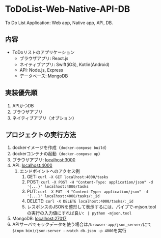 # ToDoList-Web-Native-API-DB
To Do List Application: Web app, Native app, API, DB.

## 内容
- ToDoリストのアプリケーション
  - ブラウザアプリ: React.js
  - ネイティブアプリ: Swift(iOS), Kotlin(Android)
  - API: Node.js, Express
  - データベース: MongoDB

## 実装優先順
1. APIかつDB
1. ブラウザアプリ
1. ネイティブアプリ（オプション）

## プロジェクトの実行方法
1. dockerイメージを作成（```docker-compose build```）
2. dockerコンテナの起動（```docker-compose up```）
3. ブラウザアプリ: [localhost:3000](http://localhost:3000)
4. API: [localhost:4000](http://localhost:4000)
   1. エンドポイントへのアクセス例
      1. GET: ```curl -X GET localhost:4000/tasks```
      2. POST: ```curl -X POST -H "Content-Type: application/json" -d '{...}' localhost:4000/tasks```
      3. PUT: ```curl -X PUT -H "Content-Type: application/json" -d '{...}' localhost:4000/tasks/:_id```
      4. DELETE: ```curl -X DELETE localhost:4000/tasks/:_id```
      5. レスポンスのJSONを整形して表示するには、パイプで-mjson.toolの実行の入力値にすれば良い: ``` | python -mjson.tool```
5. MongoDB: [localhost:27017](http://localhost:27017)
6. APIサーバでモックデータを使う場合は```/browser-app/json_server/```にて```$(npm bin)/json-server --watch db.json -p 4000```を実行